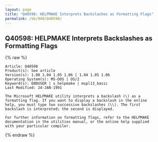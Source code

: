 ```yaml
---
layout: page
title: "Q40598: HELPMAKE Interprets Backslashes as Formatting Flags"
permalink: /kb/040/Q40598/
---
```


## Q40598: HELPMAKE Interprets Backslashes as Formatting Flags

{% raw %}

	Article: Q40598
	Product(s): See article
	Version(s): 1.00 1.04 1.05 1.06 | 1.04 1.05 1.06
	Operating System(s): MS-DOS | OS/2
	Keyword(s): ENDUSER | s_helpmake | mspl13_basic
	Last Modified: 24-JAN-1991
	
	The Microsoft HELPMAKE utility interprets a backslash (\) as a
	formatting flag. If you want to display a backslash in the online
	help, you must type two successive backslashes (\\). The first
	backslash is interpreted; the second is displayed.
	
	For further information on formatting flags, refer to the HELPMAKE
	documentation in the utilities manual, or the online help supplied
	with your particular compiler.

{% endraw %}
